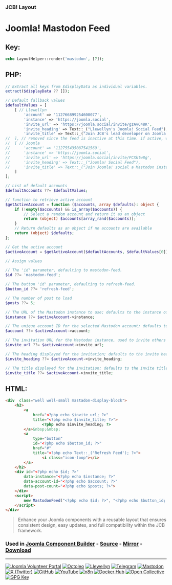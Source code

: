 ### JCB! Layout
# Joomla! Mastodon Feed

## Key:
```php
echo LayoutHelper::render('mastodon', [?]);
```

## PHP:
```php
// Extract all keys from $displayData as individual variables.
extract($displayData ?? []);

// Default fallback values
$defaultValues = [
	[ // Llewellyn
		'account' => '112766899254600077',
		'instance' => 'https://joomla.social',
		'invite_url' => 'https://joomla.social/invite/gzAvC48K',
		'invite_heading' => Text::_("Llewellyn's Joomla! Social Feed"),
		'invite_title' => Text::_("Join JCB's lead developer on Joomla! social a Mastodon instance.")
//	], // removed since the feed is inactive at this time. if active, we can add it back in.
//	[ // Joomla
//		'account' => '112755435087541569',
//		'instance' => 'https://joomla.social',
//		'invite_url' => 'https://joomla.social/invite/PCXktw8g',
//		'invite_heading' => Text::_("Joomla! Social Feed"),
//		'invite_title' => Text::_("Join Joomla! social a Mastodon instance!")
	]
];

// List of default accounts
$defaultAccounts ??= $defaultValues;

// function to retrieve active account
$getActiveAccount = function ($accounts, array $defaults): object {
	if (!empty($accounts) && is_array($accounts)) {
		// Select a random account and return it as an object
		return (object) $accounts[array_rand($accounts)];
	}
	// Return defaults as an object if no accounts are available
	return (object) $defaults;
};

// Get the active account
$activeAccount = $getActiveAccount($defaultAccounts, $defaultValues[0]);

// Assign values

// The 'id' parameter, defaulting to mastodon-feed.
$id ??= 'mastodon-feed';

// The button 'id' parameter, defaulting to refresh-feed.
$button_id ??= 'refresh-feed';

// The number of post to load
$posts ??= 5;

// The URL of the Mastodon instance to use; defaults to the instance of the selected account.
$instance ??= $activeAccount->instance;

// The unique account ID for the selected Mastodon account; defaults to the ID of the selected account.
$account ??= $activeAccount->account;

// The invitation URL for the Mastodon instance, used to invite others to join; defaults to the invite URL of the selected account.
$invite_url ??= $activeAccount->invite_url;

// The heading displayed for the invitation; defaults to the invite heading of the selected account.
$invite_heading ??= $activeAccount->invite_heading;

// The title displayed for the invitation; defaults to the invite title of the selected account.
$invite_title ??= $activeAccount->invite_title;
```

## HTML:
```html
<div  class="well well-small mastadon-display-block">
	<h2>
		<a
			href="<?php echo $invite_url; ?>"
			title="<?php echo $invite_title; ?>">
				<?php echo $invite_heading; ?>
		</a>&nbsp;&nbsp;
		<a
			type="button"
			id="<?php echo $button_id; ?>"
			href="#"
			title="<?php echo Text::_('Refresh Feed'); ?>">
				<i class="icon-loop"></i>
		</a>
	</h2>
	<div id="<?php echo $id; ?>"
		data-instance="<?php echo $instance; ?>"
		data-account-id="<?php echo $account; ?>"
		data-post-count="<?php echo $posts; ?>">
	</div>
	<script>
		new MastodonFeed("<?php echo $id; ?>", "<?php echo $button_id; ?>");
	</script>
</div>
```

> Enhance your Joomla components with a reusable layout that ensures consistent design, easy updates, and full compatibility within the JCB framework.

### Used in [Joomla Component Builder](https://www.joomlacomponentbuilder.com) - [Source](https://git.vdm.dev/joomla/Component-Builder) - [Mirror](https://github.com/vdm-io/Joomla-Component-Builder) - [Download](https://git.vdm.dev/joomla/pkg-component-builder/releases)

---
[![Joomla Volunteer Portal](https://img.shields.io/badge/-Joomla-gold?logo=joomla)](https://volunteers.joomla.org/joomlers/1396-llewellyn-van-der-merwe "Join Llewellyn on the Joomla Volunteer Portal: Shaping the Future Together!") [![Octoleo](https://img.shields.io/badge/-Octoleo-black?logo=linux)](https://git.vdm.dev/octoleo "--quiet") [![Llewellyn](https://img.shields.io/badge/-Llewellyn-ffffff?logo=gitea)](https://git.vdm.dev/Llewellyn "Collaborate and Innovate with Llewellyn on Git: Building a Better Code Future!") [![Telegram](https://img.shields.io/badge/-Telegram-blue?logo=telegram)](https://t.me/Joomla_component_builder "Join Llewellyn and the Community on Telegram: Building Joomla Components Together!") [![Mastodon](https://img.shields.io/badge/-Mastodon-9e9eec?logo=mastodon)](https://joomla.social/@llewellyn "Connect and Engage with Llewellyn on Joomla Social: Empowering Communities, One Post at a Time!") [![X (Twitter)](https://img.shields.io/badge/-X-black?logo=x)](https://x.com/llewellynvdm "Join the Conversation with Llewellyn on X: Where Ideas Take Flight!") [![GitHub](https://img.shields.io/badge/-GitHub-181717?logo=github)](https://github.com/Llewellynvdm "Build, Innovate, and Thrive with Llewellyn on GitHub: Turning Ideas into Impact!") [![YouTube](https://img.shields.io/badge/-YouTube-ff0000?logo=youtube)](https://www.youtube.com/@OctoYou "Explore, Learn, and Create with Llewellyn on YouTube: Your Gateway to Inspiration!") [![n8n](https://img.shields.io/badge/-n8n-black?logo=n8n)](https://n8n.io/creators/octoleo "Effortless Automation and Impactful Workflows with Llewellyn on n8n!") [![Docker Hub](https://img.shields.io/badge/-Docker-grey?logo=docker)](https://hub.docker.com/u/llewellyn "Llewellyn on Docker: Containerize Your Creativity!") [![Open Collective](https://img.shields.io/badge/-Donate-green?logo=opencollective)](https://opencollective.com/joomla-component-builder "Donate towards JCB: Help Llewellyn financially so he can continue developing this great tool!") [![GPG Key](https://img.shields.io/badge/-GPG-blue?logo=gnupg)](https://git.vdm.dev/Llewellyn/gpg "Unlock Trust and Security with Llewellyn's GPG Key: Your Gateway to Verified Connections!")